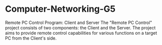 # Computer-Networking-G5
Remote PC Control Program: Client and Server  The "Remote PC Control" project consists of two components: the Client and the Server. The project aims to provide remote control capabilities for various functions on a target PC from the Client's side.

